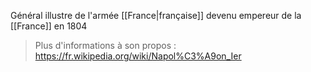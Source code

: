 Général illustre de l'armée [[France|française]] devenu empereur de la [[France]] en 1804
>Plus d'informations à son propos : https://fr.wikipedia.org/wiki/Napol%C3%A9on_Ier